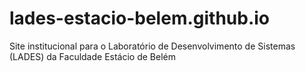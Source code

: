 # lades-estacio-belem.github.io
Site institucional para o Laboratório de Desenvolvimento de Sistemas (LADES) da Faculdade Estácio de Belém
